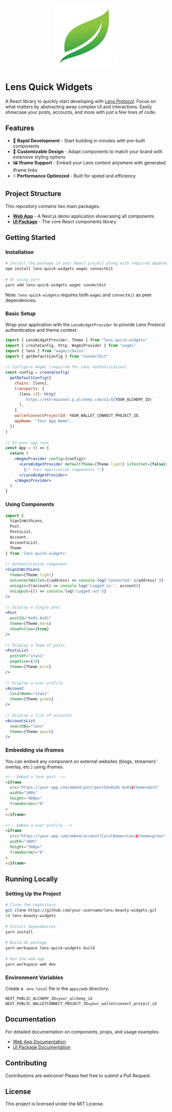 <p align="center">
  <img src="./apps/web/public/android-chrome-512x512.png" alt="Lens Quick Widgets Logo" width="200"/>
</p>

# Lens Quick Widgets

A React library to quickly start developing with [Lens Protocol](https://lens.xyz/). Focus on what matters by abstracting away complex UI and interactions. Easily showcase your posts, accounts, and more with just a few lines of code.

## Features

- 🚀 **Rapid Development** - Start building in minutes with pre-built components
- 🎨 **Customizable Design** - Adapt components to match your brand with extensive styling options
- 🖼️ **Iframe Support** - Embed your Lens content anywhere with generated iframe links
- ⚡ **Performance Optimized** - Built for speed and efficiency

## Project Structure

This repository contains two main packages:

- **[Web App](/apps/web)** - A Next.js demo application showcasing all components
- **[UI Package](/packages/ui)** - The core React components library

## Getting Started

### Installation

```bash
# Install the package in your React project along with required dependencies
npm install lens-quick-widgets wagmi connectkit

# Or using yarn
yarn add lens-quick-widgets wagmi connectkit
```

Note: `lens-quick-widgets` requires both `wagmi` and `connectkit` as peer dependencies.

### Basic Setup

Wrap your application with the `LensWidgetProvider` to provide Lens Protocol authentication and theme context:

```jsx
import { LensWidgetProvider, Theme } from "lens-quick-widgets"
import { createConfig, http, WagmiProvider } from "wagmi"
import { lens } from "wagmi/chains"
import { getDefaultConfig } from "connectkit"

// Configure Wagmi (required for Lens authentication)
const config = createConfig(
  getDefaultConfig({
    chains: [lens],
    transports: {
      [lens.id]: http(
        `https://eth-mainnet.g.alchemy.com/v2/${YOUR_ALCHEMY_ID}`
      ),
    },
    walletConnectProjectId: YOUR_WALLET_CONNECT_PROJECT_ID,
    appName: "Your App Name",
  })
)

// In your app root
const App = () => {
  return (
    <WagmiProvider config={config}>
      <LensWidgetProvider defaultTheme={Theme.light} isTestnet={false}>
        {/* Your application components */}
      </LensWidgetProvider>
    </WagmiProvider>
  )
}
```

### Using Components

```jsx
import {
  SignInWithLens,
  Post,
  PostsList,
  Account,
  AccountsList,
  Theme
} from 'lens-quick-widgets'

// Authentication component
<SignInWithLens
  theme={Theme.light}
  onConnectWallet={(address) => console.log(`Connected: ${address}`)}
  onLogin={(account) => console.log('Logged in:', account)}
  onLogout={() => console.log('Logged out')}
/>

// Display a single post
<Post
  postId="0x01-0x01"
  theme={Theme.dark}
  showFollow={true}
/>

// Display a feed of posts
<PostsList
  postsOf="stani"
  pageSize={10}
  theme={Theme.mint}
/>

// Display a user profile
<Account
  localName="stani"
  theme={Theme.green}
/>

// Display a list of accounts
<AccountsList
  searchBy="lens"
  theme={Theme.peach}
/>
```

### Embedding via iframes

You can embed any component on external websites (blogs, streamers' overlay, etc.) using iframes.

```html
<!-- Embed a lens post -->
<iframe
  src="https://your-app.com/embed/post?postId=0x01-0x01&theme=dark"
  width="100%"
  height="400px"
  frameborder="0"
>
</iframe>

<!-- Embed a user profile -->
<iframe
  src="https://your-app.com/embed/account?localName=stani&theme=green"
  width="100%"
  height="300px"
  frameborder="0"
>
</iframe>
```

## Running Locally

### Setting Up the Project

```bash
# Clone the repository
git clone https://github.com/your-username/lens-beauty-widgets.git
cd lens-beauty-widgets

# Install dependencies
yarn install

# Build UI package
yarn workspace lens-quick-widgets build

# Run the web app
yarn workspace web dev
```

### Environment Variables

Create a `.env.local` file in the `apps/web` directory:

```
NEXT_PUBLIC_ALCHEMY_ID=your_alchemy_id
NEXT_PUBLIC_WALLETCONNECT_PROJECT_ID=your_walletconnect_project_id
```

## Documentation

For detailed documentation on components, props, and usage examples:

- [Web App Documentation](/apps/web/README.md)
- [UI Package Documentation](/packages/ui/README.md)

## Contributing

Contributions are welcome! Please feel free to submit a Pull Request.

## License

This project is licensed under the MIT License.

